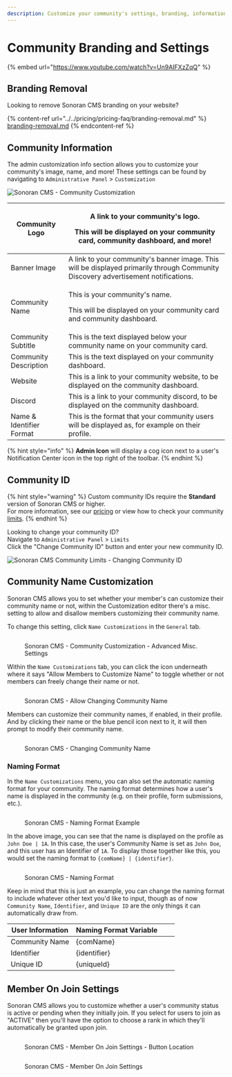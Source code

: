 ```yaml
---
description: Customize your community's settings, branding, information, and more!
---
```


# Community Branding and Settings

{% embed url="https://www.youtube.com/watch?v=Un9AIFXzZqQ" %}

## Branding Removal

Looking to remove Sonoran CMS branding on your website?

{% content-ref url="../../pricing/pricing-faq/branding-removal.md" %}
[branding-removal.md](../../pricing/pricing-faq/branding-removal.md)
{% endcontent-ref %}

## Community Information

The admin customization info section allows you to customize your community's image, name, and more! These settings can be found by navigating to `Administrative Panel` > `Customization`

![Sonoran CMS - Community Customization](../../.gitbook/assets/CMS\_CustomizationPanel.png)

| Community Logo           | <p>A link to your community's logo.</p><p>This will be displayed on your community card, community dashboard, and more!</p>        |
| ------------------------ | ---------------------------------------------------------------------------------------------------------------------------------- |
| Banner Image             | A link to your community's banner image. This will be displayed primarily through Community Discovery advertisement notifications. |
| Community Name           | <p>This is your community's name.</p><p>This will be displayed on your community card and community dashboard.</p>                 |
| Community Subtitle       | This is the text displayed below your community name on your community card.                                                       |
| Community Description    | This is the text displayed on your community dashboard.                                                                            |
| Website                  | This is a link to your community website, to be displayed on the community dashboard.                                              |
| Discord                  | This is a link to your community discord, to be displayed on the community dashboard.                                              |
| Name & Identifier Format | This is the format that your community users will be displayed as, for example on their profile.                                   |

{% hint style="info" %}
**Admin Icon** will display a cog icon next to a user's Notification Center icon in the top right of the toolbar.
{% endhint %}

## Community ID

{% hint style="warning" %}
Custom community IDs require the **Standard** version of Sonoran CMS or higher.\
For more information, see our [pricing](https://sonorancms.com/#/pricing) or view how to check your community [limits](../administrative/view-your-limits.md).
{% endhint %}

Looking to change your community ID?\
Navigate to `Administrative Panel` > `Limits`\
Click the "Change Community ID" button and enter your new community ID.

![Sonoran CMS Community Limits - Changing Community ID](../../.gitbook/assets/CMS\_ChangeCommId.png)

## Community Name Customization

Sonoran CMS allows you to set whether your member's can customize their community name or not, within the Customization editor there's a misc. setting to allow and disallow members customizing their community name.

To change this setting, click `Name Customizations` in the `General` tab.

<figure><img src="../../.gitbook/assets/CMS_CustomizationPanelClickNameCust.png" alt=""><figcaption><p>Sonoran CMS - Community Customization - Advanced Misc. Settings</p></figcaption></figure>

Within the `Name Customizations` tab, you can click the icon underneath where it says "Allow Members to Customize Name" to toggle whether or not members can freely change their name or not.

<figure><img src="../../.gitbook/assets/CMS_CustomizationPanelNameCustToggleClick.png" alt=""><figcaption><p>Sonoran CMS - Allow Changing Community Name</p></figcaption></figure>

Members can customize their community names, if enabled, in their profile. And by clicking their name or the blue pencil icon next to it, it will then prompt to modify their community name.&#x20;

<figure><img src="../../.gitbook/assets/CMS_ChangeCommNameProfile.png" alt=""><figcaption><p>Sonoran CMS - Changing Community Name</p></figcaption></figure>

### Naming Format

In the `Name Customizations` menu, you can also set the automatic naming format for your community. The naming format determines how a user's name is displayed in the community (e.g. on their profile, form submissions, etc.).&#x20;

<figure><img src="../../.gitbook/assets/CMS_NamingFormatExample.png" alt=""><figcaption><p>Sonoran CMS - Naming Format Example</p></figcaption></figure>

In the above image, you can see that the name is displayed on the profile as `John Doe | 1A`. In this case, the user's Community Name is set as `John Doe`, and this user has an Identifier of `1A`. To display those together like this, you would set the naming format to `{comName} | {identifier}`.&#x20;

<figure><img src="../../.gitbook/assets/CMS_CustomizationPanelNameCust2.png" alt=""><figcaption><p>Sonoran CMS - Naming Format</p></figcaption></figure>

Keep in mind that this is just an example, you can change the naming format to include whatever other text you'd like to input, though as of now `Community Name`, `Identifier`, and `Unique ID` are the only things it can automatically draw from.

<table><thead><tr><th>User Information</th><th>Naming Format Variable</th><th data-hidden></th><th data-hidden></th></tr></thead><tbody><tr><td>Community Name</td><td>{comName}</td><td></td><td></td></tr><tr><td>Identifier</td><td>{identifier}</td><td></td><td></td></tr><tr><td>Unique ID</td><td>{uniqueId}</td><td></td><td></td></tr></tbody></table>

## Member On Join Settings

Sonoran CMS allows you to customize whether a user's community status is active or pending when they initially join. If you select for users to join as "ACTIVE" then you'll have the option to choose a rank in which they'll automatically be granted upon join.

<figure><img src="../../.gitbook/assets/CMS_CustomizationPanelClickOnJoin.png" alt=""><figcaption><p>Sonoran CMS - Member On Join Settings - Button Location</p></figcaption></figure>

<figure><img src="../../.gitbook/assets/CMS_CustomizationPanelOnJoin.png" alt=""><figcaption><p>Sonoran CMS - Member On Join Settings</p></figcaption></figure>

